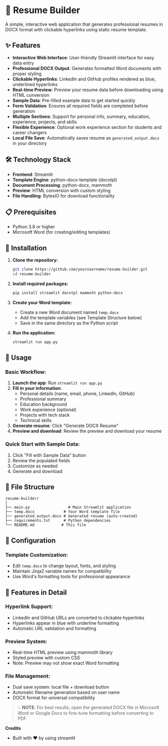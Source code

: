 # 🚀 Resume Builder

A simple, interactive web application that generates professional resumes in DOCX format with clickable hyperlinks using static resume template.

## ✨ Features

- **Interactive Web Interface**: User-friendly Streamlit interface for easy data entry
- **Professional DOCX Output**: Generates formatted Word documents with proper styling
- **Clickable Hyperlinks**: LinkedIn and GitHub profiles rendered as blue, underlined hyperlinks
- **Real-time Preview**: Preview your resume data before downloading using HTML conversion
- **Sample Data**: Pre-filled example data to get started quickly
- **Form Validation**: Ensures all required fields are completed before generation
- **Multiple Sections**: Support for personal info, summary, education, experience, projects, and skills
- **Flexible Experience**: Optional work experience section for students and career changers
- **Local File Save**: Automatically saves resume as `generated_output.docx` in your directory

## 🛠️ Technology Stack

- **Frontend**: Streamlit
- **Template Engine**: python-docx-template (docxtpl)
- **Document Processing**: python-docx, mammoth
- **Preview**: HTML conversion with custom styling
- **File Handling**: BytesIO for download functionality

## 📋 Prerequisites

- Python 3.8 or higher
- Microsoft Word (for creating/editing templates)

## 🚀 Installation

1. **Clone the repository:**
   ```bash
   git clone https://github.com/yourusername/resume-builder.git
   cd resume-builder
   ```

2. **Install required packages:**
   ```bash
   pip install streamlit docxtpl mammoth python-docx
   ```

3. **Create your Word template:**
   - Create a new Word document named `temp.docx`
   - Add the template variables (see Template Structure below)
   - Save in the same directory as the Python script

4. **Run the application:**
   ```bash
   streamlit run app.py
   ```

## 🎯 Usage

### Basic Workflow:

1. **Launch the app**: Run `streamlit run app.py`
2. **Fill in your information**:
   - Personal details (name, email, phone, LinkedIn, GitHub)
   - Professional summary
   - Education background
   - Work experience (optional)
   - Projects with tech stack
   - Technical skills
3. **Generate resume**: Click "Generate DOCX Resume"
4. **Preview and download**: Review the preview and download your resume

### Quick Start with Sample Data:

1. Click "Fill with Sample Data" button
2. Review the populated fields
3. Customize as needed
4. Generate and download

## 📁 File Structure

```
resume-builder/
│
├── main.py                 # Main Streamlit application
├── temp.docx             # Your Word template file
├── generated_output.docx # Generated resume (auto-created)
├── requirements.txt      # Python dependencies
└── README.md            # This file
```

## 🔧 Configuration

### Template Customization:
- Edit `temp.docx` to change layout, fonts, and styling
- Maintain Jinja2 variable names for compatibility
- Use Word's formatting tools for professional appearance


## 🎨 Features in Detail

### Hyperlink Support:
- LinkedIn and GitHub URLs are converted to clickable hyperlinks
- Hyperlinks appear in blue with underline formatting
- Automatic URL validation and formatting

### Preview System:
- Real-time HTML preview using mammoth library
- Styled preview with custom CSS
- Note: Preview may not show exact Word formatting

### File Management:
- Dual save system: local file + download button
- Automatic filename generation based on user name
- DOCX format for universal compatibility


> 💡 **NOTE**: For best results, open the generated DOCX file in Microsoft Word or Google Docs to fine-tune formatting before converting to PDF.

**Credits**
- Built with ❤️ by using streamlit